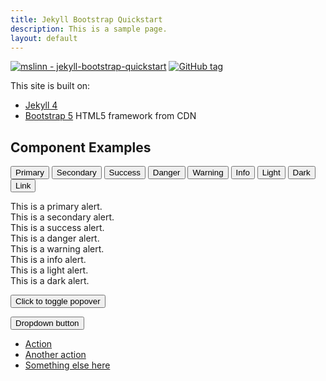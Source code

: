 ```yaml
---
title: Jekyll Bootstrap Quickstart
description: This is a sample page.
layout: default
---
```


[![mslinn -
jekyll-bootstrap-quickstart](https://img.shields.io/static/v1?label=mslinn&message=jekyll-bootstrap-quickstart&color=blue&logo=github)](https://github.com/mslinn/jekyll-bootstrap-quickstart) [![GitHub
tag](https://img.shields.io/github/tag/mslinn/jekyll-bootstrap-quickstart?include_prereleases=&sort=semver)](https://github.com/mslinn/jekyll-bootstrap-quickstart/releases/)

This site is built on:

- [Jekyll 4](https://jekyllrb.com)
- [Bootstrap 5](https://getbootstrap.com/) HTML5 framework from CDN

## Component Examples

<button type="button" class="btn btn-primary btn-sm">Primary</button>
<button type="button" class="btn btn-secondary btn-sm">Secondary</button>
<button type="button" class="btn btn-success btn-sm">Success</button>
<button type="button" class="btn btn-danger btn-sm">Danger</button>
<button type="button" class="btn btn-warning btn-sm">Warning</button>
<button type="button" class="btn btn-info" btn-sm>Info</button>
<button type="button" class="btn btn-light" btn-sm>Light</button>
<button type="button" class="btn btn-dark" btn-sm>Dark</button>
<button type="button" class="btn btn-link" btn-sm>Link</button>

<div class="alert alert-primary" role="alert">
    This is a primary alert.
</div>
<div class="alert alert-secondary" role="alert">
  This is a secondary alert.
</div>
<div class="alert alert-success" role="alert">
  This is a success alert.
</div>
<div class="alert alert-danger" role="alert">
  This is a danger alert.
</div>
<div class="alert alert-warning" role="alert">
  This is a warning alert.
</div>
<div class="alert alert-info" role="alert">
  This is a info alert.
</div>
<div class="alert alert-light" role="alert">
  This is a light alert.
</div>
<div class="alert alert-dark" role="alert">
  This is a dark alert.
</div>

<button type="button" class="btn btn-lg btn-danger" data-toggle="popover" title="Popover title" data-content="And here's some amazing content. It's very engaging. Right?">Click to toggle popover</button>

<div class="dropdown">
    <button class="btn btn-secondary dropdown-toggle" type="button" id="dropdownMenuButton1"
        data-bs-toggle="dropdown" aria-expanded="false">
        Dropdown button
    </button>
    <ul class="dropdown-menu" aria-labelledby="dropdownMenuButton1">
        <li><a class="dropdown-item" href="#">Action</a></li>
        <li><a class="dropdown-item" href="#">Another action</a></li>
        <li><a class="dropdown-item" href="#">Something else here</a></li>
    </ul>
</div>
